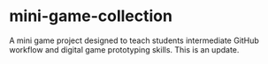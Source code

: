 # mini-game-collection
A mini game project designed to teach students intermediate GitHub workflow and digital game prototyping skills.
This is an update.
